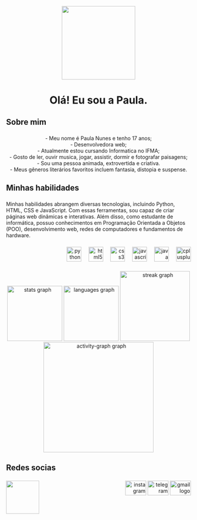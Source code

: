 <div align="center">
  <img height="200" src="https://i.pinimg.com/originals/a4/8f/df/a48fdf4d804e605474a984b8eefa3fc8.gif"  />
</div>

###

<h1 align="center">Olá! Eu sou a Paula.</h1>

###

<h2 align="left">Sobre mim</h2>

###

<p align="center">- Meu nome é Paula Nunes e tenho 17 anos;<br>- Desenvolvedora web;<br>- Atualmente estou cursando Informatica no IFMA;<br>- Gosto de ler, ouvir musica, jogar, assistir, dormir e fotografar paisagens;<br>- Sou uma pessoa animada, extrovertida e criativa.<br>- Meus gêneros literários favoritos incluem fantasia, distopia e suspense.</p>

###

<h2 align="left">Minhas habilidades</h2>

###

<p align="left">Minhas habilidades abrangem diversas tecnologias, incluindo Python, HTML, CSS e JavaScript. Com essas ferramentas, sou capaz de criar páginas web dinâmicas e interativas. Além disso, como estudante de informática, possuo conhecimentos em Programação Orientada a Objetos (POO), desenvolvimento web, redes de computadores e fundamentos de hardware.</p>

###

<div align="right">
  <img src="https://cdn.jsdelivr.net/gh/devicons/devicon/icons/python/python-original.svg" height="40" alt="python logo"  />
  <img width="12" />
  <img src="https://cdn.jsdelivr.net/gh/devicons/devicon/icons/html5/html5-original.svg" height="40" alt="html5 logo"  />
  <img width="12" />
  <img src="https://cdn.jsdelivr.net/gh/devicons/devicon/icons/css3/css3-original.svg" height="40" alt="css3 logo"  />
  <img width="12" />
  <img src="https://cdn.jsdelivr.net/gh/devicons/devicon/icons/javascript/javascript-original.svg" height="40" alt="javascript logo"  />
  <img width="12" />
  <img src="https://cdn.jsdelivr.net/gh/devicons/devicon/icons/java/java-original.svg" height="40" alt="java logo"  />
  <img width="12" />
  <img src="https://cdn.jsdelivr.net/gh/devicons/devicon/icons/cplusplus/cplusplus-original.svg" height="40" alt="cplusplus logo"  />
</div>

###

<div align="center">
  <img src="https://github-readme-stats.vercel.app/api?username=Paulalah&hide_title=false&hide_rank=false&show_icons=true&include_all_commits=true&count_private=true&disable_animations=false&theme=aura&locale=en&hide_border=false&order=1" height="150" alt="stats graph"  />
  <img src="https://github-readme-stats.vercel.app/api/top-langs?username=Paulalah&locale=en&hide_title=false&layout=compact&card_width=320&langs_count=5&theme=aura&hide_border=false&order=2" height="150" alt="languages graph"  />
  <img src="https://streak-stats.demolab.com?user=Paulalah&locale=en&mode=daily&theme=aura&hide_border=false&border_radius=5&order=3" height="190" alt="streak graph"  />
  <img src="https://github-readme-activity-graph.vercel.app/graph?username=Paulalah&radius=16&theme=nightowl&area=true&order=5" height="300" alt="activity-graph graph"  />
</div>

###

<h2 align="left">Redes socias</h2>

###

<img align="left" height="90" src="https://i.pinimg.com/736x/9f/fa/7d/9ffa7d05bf004c8d147d5dd5cc19a7e8.jpg"  />

###

<div align="right">
  <img src="https://raw.githubusercontent.com/maurodesouza/profile-readme-generator/master/src/assets/icons/social/instagram/default.svg" width="57" height="40" alt="instagram logo"  />
  <img src="https://raw.githubusercontent.com/maurodesouza/profile-readme-generator/master/src/assets/icons/social/telegram/default.svg" width="57" height="40" alt="telegram logo"  />
  <img src="https://raw.githubusercontent.com/maurodesouza/profile-readme-generator/master/src/assets/icons/social/gmail/default.svg" width="57" height="40" alt="gmail logo"  />
</div>

###
